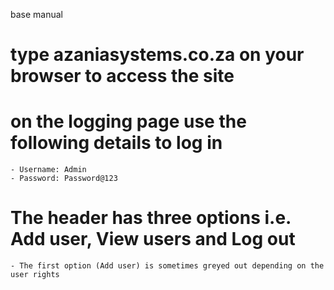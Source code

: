 base manual
# type azaniasystems.co.za on your browser to access the site

# on the logging page use the following details to log in
    - Username: Admin
    - Password: Password@123

# The header has three options i.e. Add user, View users and Log out
    - The first option (Add user) is sometimes greyed out depending on the user rights